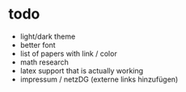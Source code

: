 # todo

- light/dark theme
- better font
- list of papers with link / color 
- math research
- latex support that is actually working
- impressum / netzDG (externe links hinzufügen)
